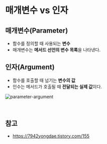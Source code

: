 # 매개변수 vs 인자

## 매개변수(Parameter)

- 함수를 정의할 때 사용되는 **변수**
- 매개변수는 **메서드 선언의 변수 목록**을 나타낸다.

## 인자(Argument)

- 함수를 호출할 때 넘기는 **변수의 값**
- 인수는 메서드가 호출될 때 **전달되는 실제 값**이다.

![parameter-argument](https://imgur.com/iZN0PsU.png)

<br>

## 참고

- https://7942yongdae.tistory.com/155
